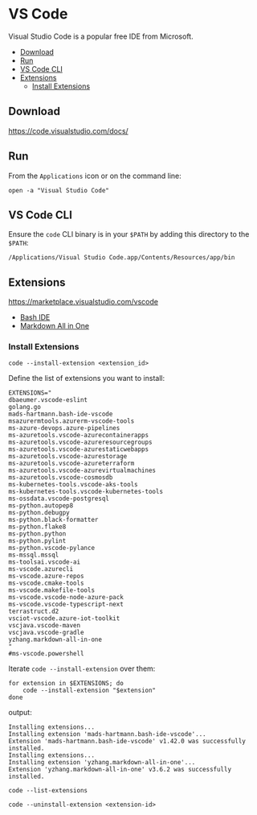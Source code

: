 # VS Code

Visual Studio Code is a popular free IDE from Microsoft.

<!-- INDEX_START -->

- [Download](#download)
- [Run](#run)
- [VS Code CLI](#vs-code-cli)
- [Extensions](#extensions)
  - [Install Extensions](#install-extensions)

<!-- INDEX_END -->

## Download

<https://code.visualstudio.com/docs/>

## Run

From the `Applications` icon or on the command line:

```shell
open -a "Visual Studio Code"
```

## VS Code CLI

Ensure the `code` CLI binary is in your `$PATH` by adding this directory to the `$PATH`:

```text
/Applications/Visual Studio Code.app/Contents/Resources/app/bin
```

## Extensions

<https://marketplace.visualstudio.com/vscode>

- [Bash IDE](https://marketplace.visualstudio.com/items?itemName=mads-hartmann.bash-ide-vscode)
- [Markdown All in One](https://marketplace.visualstudio.com/items?itemName=yzhang.markdown-all-in-one)

### Install Extensions

```shell
code --install-extension <extension_id>
```

Define the list of extensions you want to install:

```shell
EXTENSIONS="
dbaeumer.vscode-eslint
golang.go
mads-hartmann.bash-ide-vscode
msazurermtools.azurerm-vscode-tools
ms-azure-devops.azure-pipelines
ms-azuretools.vscode-azurecontainerapps
ms-azuretools.vscode-azureresourcegroups
ms-azuretools.vscode-azurestaticwebapps
ms-azuretools.vscode-azurestorage
ms-azuretools.vscode-azureterraform
ms-azuretools.vscode-azurevirtualmachines
ms-azuretools.vscode-cosmosdb
ms-kubernetes-tools.vscode-aks-tools
ms-kubernetes-tools.vscode-kubernetes-tools
ms-ossdata.vscode-postgresql
ms-python.autopep8
ms-python.debugpy
ms-python.black-formatter
ms-python.flake8
ms-python.python
ms-python.pylint
ms-python.vscode-pylance
ms-mssql.mssql
ms-toolsai.vscode-ai
ms-vscode.azurecli
ms-vscode.azure-repos
ms-vscode.cmake-tools
ms-vscode.makefile-tools
ms-vscode.vscode-node-azure-pack
ms-vscode.vscode-typescript-next
terrastruct.d2
vsciot-vscode.azure-iot-toolkit
vscjava.vscode-maven
vscjava.vscode-gradle
yzhang.markdown-all-in-one
"
#ms-vscode.powershell
```

Iterate `code --install-extension` over them:

```shell
for extension in $EXTENSIONS; do
    code --install-extension "$extension"
done
```

output:

```text
Installing extensions...
Installing extension 'mads-hartmann.bash-ide-vscode'...
Extension 'mads-hartmann.bash-ide-vscode' v1.42.0 was successfully installed.
Installing extensions...
Installing extension 'yzhang.markdown-all-in-one'...
Extension 'yzhang.markdown-all-in-one' v3.6.2 was successfully installed.
```

```shell
code --list-extensions
```

```shell
code --uninstall-extension <extension-id>
```
